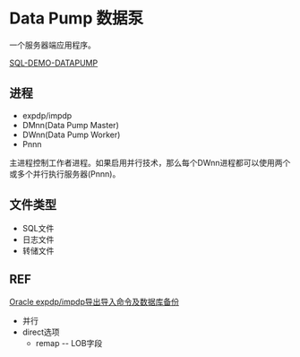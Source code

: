# Data Pump 数据泵

一个服务器端应用程序。

[SQL-DEMO-DATAPUMP](../../scripts/backup/dataPump.sql)

## 进程

- expdp/impdp
- DMnn(Data Pump Master)
- DWnn(Data Pump Worker)
- Pnnn

主进程控制工作者进程。如果启用并行技术，那么每个DWnn进程都可以使用两个或多个并行执行服务器(Pnnn)。

## 文件类型

- SQL文件
- 日志文件
- 转储文件

## REF

[Oracle expdp/impdp导出导入命令及数据库备份](http://www.toutiao.com/i6393659189897462274/?wxshare_count=2&pbid=23980300841)






- 并行
- direct选项
  - remap  -- LOB字段
